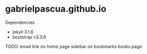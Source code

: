 # gabrielpascua.github.io

Dependencies

- jekyll 3.1.6  
- bootstrap v3.3.6

TODO:
email link on home page
sidebar on bookmarks
books page
